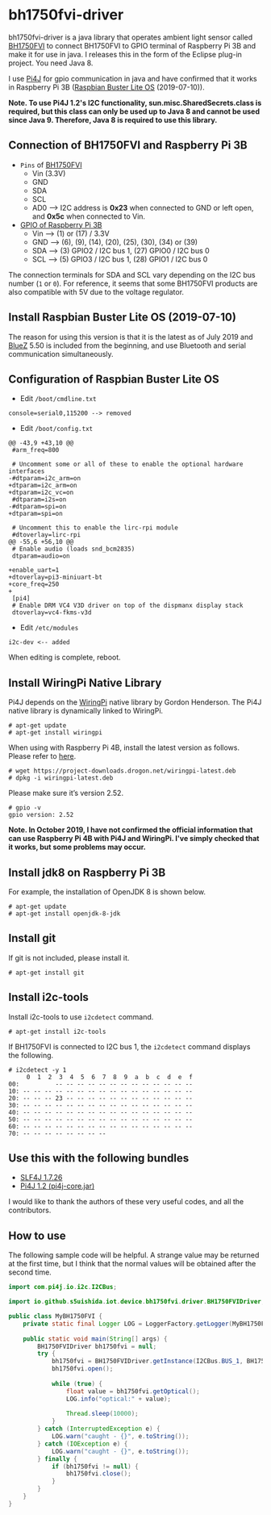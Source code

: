 # bh1750fvi-driver
bh1750fvi-driver is a java library that operates ambient light sensor called [BH1750FVI](https://www.mouser.com/datasheet/2/348/bh1750fvi-e-186247.pdf) to connect BH1750FVI to GPIO terminal of Raspberry Pi 3B and make it for use in java.
I releases this in the form of the Eclipse plug-in project.
You need Java 8.

I use [Pi4J](https://pi4j.com/)
for gpio communication in java and have confirmed that it works in Raspberry Pi 3B ([Raspbian Buster Lite OS](https://www.raspberrypi.org/downloads/raspbian/) (2019-07-10)).

**Note. To use Pi4J 1.2's I2C functionality, sun.misc.SharedSecrets.class is required, but this class can only be used up to Java 8 and cannot be used since Java 9. Therefore, Java 8 is required to use this library.**

## Connection of BH1750FVI and Raspberry Pi 3B
- `Pins` of [BH1750FVI](https://www.mouser.com/datasheet/2/348/bh1750fvi-e-186247.pdf)
  - Vin (3.3V)
  - GND
  - SDA
  - SCL
  - AD0 --> I2C address is **0x23** when connected to GND or left open, and **0x5c** when connected to Vin.
- [GPIO of Raspberry Pi 3B](https://www.raspberrypi.org/documentation/usage/gpio/README.md)
  - Vin --> (1) or (17) / 3.3V
  - GND --> (6), (9), (14), (20), (25), (30), (34) or (39)
  - SDA --> (3) GPIO2 / I2C bus 1, (27) GPIO0 / I2C bus 0
  - SCL --> (5) GPIO3 / I2C bus 1, (28) GPIO1 / I2C bus 0

The connection terminals for SDA and SCL vary depending on the I2C bus number (`1` or `0`). For reference, it seems that some BH1750FVI products are also compatible with 5V due to the voltage regulator.

## Install Raspbian Buster Lite OS (2019-07-10)
The reason for using this version is that it is the latest as of July 2019 and [BlueZ](http://www.bluez.org/) 5.50 is included from the beginning, and use Bluetooth and serial communication simultaneously.

## Configuration of Raspbian Buster Lite OS
- Edit `/boot/cmdline.txt`
```
console=serial0,115200 --> removed
```
- Edit `/boot/config.txt`
```
@@ -43,9 +43,10 @@
 #arm_freq=800
 
 # Uncomment some or all of these to enable the optional hardware interfaces
-#dtparam=i2c_arm=on
+dtparam=i2c_arm=on
+dtparam=i2c_vc=on
 #dtparam=i2s=on
-#dtparam=spi=on
+dtparam=spi=on
 
 # Uncomment this to enable the lirc-rpi module
 #dtoverlay=lirc-rpi
@@ -55,6 +56,10 @@
 # Enable audio (loads snd_bcm2835)
 dtparam=audio=on
 
+enable_uart=1
+dtoverlay=pi3-miniuart-bt
+core_freq=250
+
 [pi4]
 # Enable DRM VC4 V3D driver on top of the dispmanx display stack
 dtoverlay=vc4-fkms-v3d
```
- Edit `/etc/modules`
```
i2c-dev <-- added
```
When editing is complete, reboot.

## Install WiringPi Native Library
Pi4J depends on the [WiringPi](http://wiringpi.com/) native library by Gordon Henderson.
The Pi4J native library is dynamically linked to WiringPi.
```
# apt-get update
# apt-get install wiringpi
```
When using with Raspberry Pi 4B, install the latest version as follows.
Please refer to [here](http://wiringpi.com/wiringpi-updated-to-2-52-for-the-raspberry-pi-4b/).
```
# wget https://project-downloads.drogon.net/wiringpi-latest.deb
# dpkg -i wiringpi-latest.deb
```
Please make sure it’s version 2.52.
```
# gpio -v
gpio version: 2.52
```
**Note. In October 2019, I have not confirmed the official information that can use Raspberry Pi 4B with Pi4J and WiringPi.
I've simply checked that it works, but some problems may occur.**

## Install jdk8 on Raspberry Pi 3B
For example, the installation of OpenJDK 8 is shown below.
```
# apt-get update
# apt-get install openjdk-8-jdk
```

## Install git
If git is not included, please install it.
```
# apt-get install git
```

## Install i2c-tools
Install i2c-tools to use `i2cdetect` command.
```
# apt-get install i2c-tools
```
If BH1750FVI is connected to I2C bus 1, the `i2cdetect` command displays the following.
```
# i2cdetect -y 1
     0  1  2  3  4  5  6  7  8  9  a  b  c  d  e  f
00:          -- -- -- -- -- -- -- -- -- -- -- -- -- 
10: -- -- -- -- -- -- -- -- -- -- -- -- -- -- -- -- 
20: -- -- -- 23 -- -- -- -- -- -- -- -- -- -- -- -- 
30: -- -- -- -- -- -- -- -- -- -- -- -- -- -- -- -- 
40: -- -- -- -- -- -- -- -- -- -- -- -- -- -- -- -- 
50: -- -- -- -- -- -- -- -- -- -- -- -- -- -- -- -- 
60: -- -- -- -- -- -- -- -- -- -- -- -- -- -- -- -- 
70: -- -- -- -- -- -- -- --   
```

## Use this with the following bundles
- [SLF4J 1.7.26](https://www.slf4j.org/)
- [Pi4J 1.2 (pi4j-core.jar)](https://github.com/s5uishida/pi4j-core-osgi)

I would like to thank the authors of these very useful codes, and all the contributors.

## How to use
The following sample code will be helpful. A strange value may be returned at the first time, but I think that the normal values will be obtained after the second time.
```java
import com.pi4j.io.i2c.I2CBus;

import io.github.s5uishida.iot.device.bh1750fvi.driver.BH1750FVIDriver;

public class MyBH1750FVI {
    private static final Logger LOG = LoggerFactory.getLogger(MyBH1750FVI.class);
    
    public static void main(String[] args) {
        BH1750FVIDriver bh1750fvi = null;
        try {
            bh1750fvi = BH1750FVIDriver.getInstance(I2CBus.BUS_1, BH1750FVIDriver.I2C_ADDRESS_23);
            bh1750fvi.open();
                
            while (true) {
                float value = bh1750fvi.getOptical();
                LOG.info("optical:" + value);
                    
                Thread.sleep(10000);
            }
        } catch (InterruptedException e) {
            LOG.warn("caught - {}", e.toString());
        } catch (IOException e) {
            LOG.warn("caught - {}", e.toString());
        } finally {
            if (bh1750fvi != null) {
                bh1750fvi.close();
            }
        }
    }
}
```
